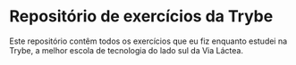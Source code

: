 # Repositório de exercícios da Trybe

Este repositório contêm todos os exercícios que eu fiz enquanto estudei na Trybe, a melhor escola de tecnologia do lado sul da Via Láctea. 
